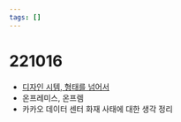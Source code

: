 ```yaml
---
tags: []
---
```


# 221016

-   [디자인 시템, 형태를 넘어서](https://speakerdeck.com/soyoung210/dijain-siseutem-hyeongtaereul-neomeoseo)
-   온프레미스, 온프렘
-   카카오 데이터 센터 화재 사태에 대한 생각 정리
